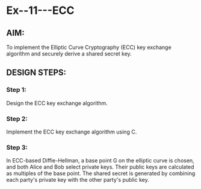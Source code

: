 # Ex--11---ECC

## AIM:
To implement the Elliptic Curve Cryptography (ECC) key exchange algorithm and securely derive a shared secret key.

## DESIGN STEPS:

### Step 1:
Design the ECC key exchange algorithm.

### Step 2:
Implement the ECC key exchange algorithm using C.

### Step 3:
In ECC-based Diffie-Hellman, a base point G on the elliptic curve is chosen, and both Alice and Bob select private keys. Their public keys are calculated as multiples of the base point. The shared secret is generated by combining each party's private key with the other party's public key.
